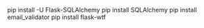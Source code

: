 pip install -U Flask-SQLAlchemy
pip install SQLAlchemy
pip install email_validator
pip install flask-wtf
